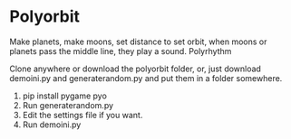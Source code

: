 # Polyorbit
Make planets, make moons, set distance to set orbit, when moons or planets pass the middle line, they play a sound. Polyrhythm 

Clone anywhere or download the polyorbit folder, or, just download demoini.py and generaterandom.py and put them in a folder somewhere.

1. pip install pygame pyo
2. Run generaterandom.py
3. Edit the settings file if you want.
4. Run demoini.py
